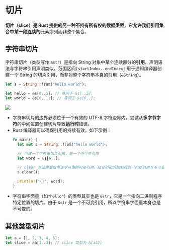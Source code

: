# 切片

**切片（slice）**是 Rust 提供的另一种不持有所有权的数据类型，它允许我们引用集合中某一段**连续的**元素序列而非整个集合。

## 字符串切片

字符串切片（类型写作 `&str`）是指向 String 对象中某个连续部分的**引用**，声明语法与字符串引用声明类似。范围区间`[startIndex..endIndex]` 用于通知编译器创建一个 String 的切片引用，而非对整个字符串本身的引用（`&String`）。

```rs
let s = String::from("hello world");

let hello = &s[0..5]; // 等同于 &s[..5];
let world = &s[6..11]; // 等同于 &s[6..];
```

![](https://doc.rust-lang.org/book/img/trpl04-06.svg)

* 字符串切片的边界必须位于一个有效的 UTF-8 字符边界内，尝试从**多字节字符**的中间位置创建切片导致**运行时**错误。
* Rust 编译器可以确保引用的持续有效，如下示例：
  ```rs
  fn main() {
    let mut s = String::from("hello world");

    // 创建一个字符串切片引用，是一个不可变引用
    let word = &s[6..];

    // clear 方法需要取得该字符串的可变引用，结合引用的限制规则（可变引用与不可变引用不能同时存在），所以编译器会报错
    s.clear();

    println!("{}", word);
  }
  ```
* 字符串字面量（如`"hello"`）的类型其实也是 `&str`，它是一个指向二进制程序特定位置的切片。由于 `&str` 是一个不可变引用，所以字符串字面量本身也是不可变的。

## 其他类型切片

```rs
let a = [1, 2, 3, 4, 5];
let slice = &a[1..3]; // slice 类型为 &[i32]
```
